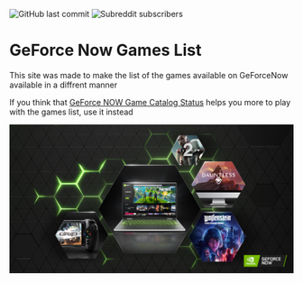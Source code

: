 ![GitHub last commit](https://img.shields.io/github/last-commit/nazimboudeffa/gfnlist)
![Subreddit subscribers](https://img.shields.io/reddit/subreddit-subscribers/geforcenow?style=social)

# GeForce Now Games List

This site was made to make the list of the games available on GeForceNow available in a diffrent manner

If you think that [GeForce NOW Game Catalog Status](https://nvidia.custhelp.com/app/answers/detail/a_id/5026) helps you more to play with the games list, use it instead

![GFN](public/vendor/images/geforcenow.jpg)
